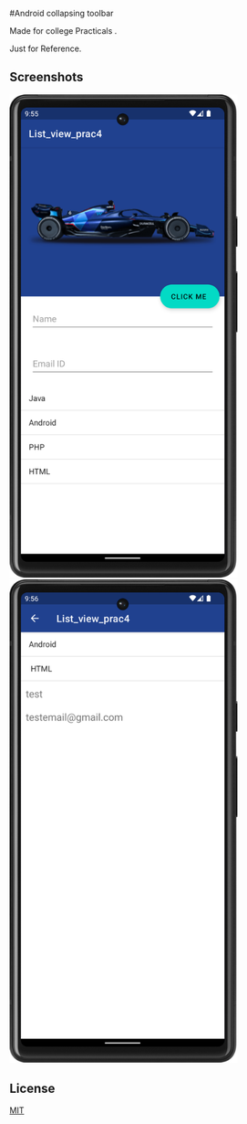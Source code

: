 
#Android  collapsing toolbar

Made for college Practicals .

Just for Reference.

## Screenshots
<div style="display=flex">
<img src="https://github.com/yashz05/android-Collapsing-toolbar/blob/main/Screenshot_20230124_215603.png?raw=true" width="400" >
<img src="https://github.com/yashz05/android-Collapsing-toolbar/blob/main/Screenshot_20230124_215628.png?raw=true" width="400" style = 'margin-left=10px'"></div>


## License

[MIT](https://choosealicense.com/licenses/mit/)

